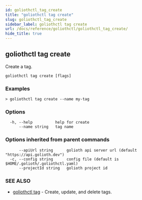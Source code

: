 ```yaml
---
id: goliothctl_tag_create
title: "goliothctl tag create"
slug: goliothctl_tag_create
sidebar_label: goliothctl tag create
url: /docs/reference/goliothctl/goliothctl_tag_create/
hide_title: true
---
```

## goliothctl tag create

Create a tag.

```
goliothctl tag create [flags]
```

### Examples

```
> goliothctl tag create --name my-tag
```

### Options

```
  -h, --help          help for create
      --name string   tag name
```

### Options inherited from parent commands

```
      --apiUrl string      golioth api server url (default "https://api.golioth.dev")
  -c, --config string      config file (default is $HOME/.golioth/.goliothctl.yaml)
      --projectId string   golioth project id
```

### SEE ALSO

* [goliothctl tag](/docs/reference/goliothctl/goliothctl_tag/)	 - Create, update, and delete tags.

